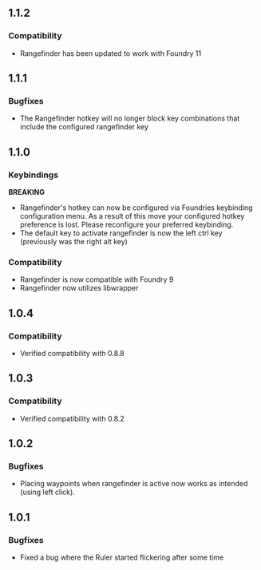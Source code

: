 ## 1.1.2
### Compatibility
- Rangefinder has been updated to work with Foundry 11

## 1.1.1
### Bugfixes
- The Rangefinder hotkey will no longer block key combinations that include the configured rangefinder key


## 1.1.0
### Keybindings
**BREAKING**
- Rangefinder's hotkey can now be configured via Foundries keybinding configuration menu. As a result of this move your configured hotkey preference is lost. Please reconfigure your preferred keybinding.
- The default key to activate rangefinder is now the left ctrl key (previously was the right alt key)

### Compatibility
- Rangefinder is now compatible with Foundry 9
- Rangefinder now utilizes libwrapper

## 1.0.4
### Compatibility
- Verified compatibility with 0.8.8


## 1.0.3
### Compatibility
- Verified compatibility with 0.8.2


## 1.0.2
### Bugfixes
- Placing waypoints when rangefinder is active now works as intended (using left click).


## 1.0.1
### Bugfixes
- Fixed a bug where the Ruler started flickering after some time
